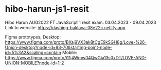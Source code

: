# hibo-harun-js1-resit
Hibo Harun AUG2022 FT 
JavaScript 1 resit exam. 03.04.2023 - 09.04.2023 
Link to website: https://dashing-baklava-08e22c.netlify.app 

Figma prototypes; 
Desktop: https://www.figma.com/proto/BXaj9VX3akBtCgE9kSGH8g/Love-%26-Union-desktop?node-id=83-70&starting-point-node-id=5%3A2&scaling=contain
Mobile: https://www.figma.com/proto/i11j4Wmw04QwGia13s0xDT/LOVE-AND-UNION-MOBILE?node-id=1-2
